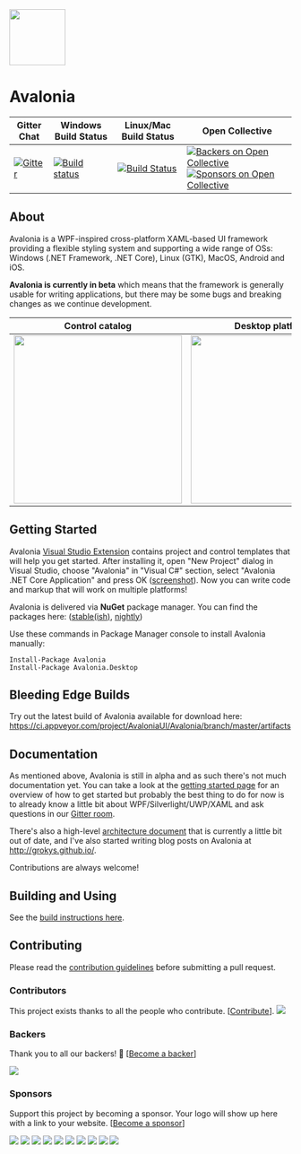 <img src='https://avatars2.githubusercontent.com/u/14075148?s=200&v=4' width='100' />

# Avalonia

| Gitter Chat | Windows Build Status | Linux/Mac Build Status | Open Collective |
|---|---|---|---|
|  [![Gitter](https://badges.gitter.im/Join%20Chat.svg)](https://gitter.im/AvaloniaUI/Avalonia?utm_campaign=pr-badge&utm_content=badge&utm_medium=badge&utm_source=badge) | [![Build status](https://ci.appveyor.com/api/projects/status/hubk3k0w9idyibfg/branch/master?svg=true)](https://ci.appveyor.com/project/AvaloniaUI/Avalonia/branch/master) | [![Build Status](https://travis-ci.org/AvaloniaUI/Avalonia.svg?branch=master)](https://travis-ci.org/AvaloniaUI/Avalonia) | [![Backers on Open Collective](https://opencollective.com/Avalonia/backers/badge.svg)](#backers) [![Sponsors on Open Collective](https://opencollective.com/Avalonia/sponsors/badge.svg)](#sponsors) |

## About

Avalonia is a WPF-inspired cross-platform XAML-based UI framework providing a flexible styling system and supporting a wide range of OSs: Windows (.NET Framework, .NET Core), Linux (GTK), MacOS, Android and iOS.

**Avalonia is currently in beta** which means that the framework is generally usable for writing applications, but there may be some bugs and breaking changes as we continue development.

| Control catalog | Desktop platforms | Mobile platforms |
|---|---|---|
| <a href='https://youtu.be/wHcB3sGLVYg'><img width='300' src='http://avaloniaui.net/images/screen.png'></a> | <a href='https://www.youtube.com/watch?t=28&v=c_AB_XSILp0' target='_blank'><img width='300' src='http://avaloniaui.net/images/avalonia-video.png'></a> | <a href='https://www.youtube.com/watch?v=NJ9-hnmUbBM' target='_blank'><img width='300' src='https://i.ytimg.com/vi/NJ9-hnmUbBM/hqdefault.jpg'></a> |

## Getting Started

Avalonia [Visual Studio Extension](https://marketplace.visualstudio.com/items?itemName=AvaloniaTeam.AvaloniaforVisualStudio) contains project and control templates that will help you get started. After installing it, open "New Project" dialog in Visual Studio, choose "Avalonia" in "Visual C#" section, select "Avalonia .NET Core Application" and press OK (<a href="http://avaloniaui.net/tutorial/images/add-dialogs.png">screenshot</a>). Now you can write code and markup that will work on multiple platforms!

Avalonia is delivered via <b>NuGet</b> package manager. You can find the packages here: ([stable(ish)](https://www.nuget.org/packages/Avalonia/), [nightly](https://github.com/AvaloniaUI/Avalonia/wiki/Using-nightly-build-feed))

Use these commands in Package Manager console to install Avalonia manually:
```
Install-Package Avalonia
Install-Package Avalonia.Desktop
```

## Bleeding Edge Builds

Try out the latest build of Avalonia available for download here:
https://ci.appveyor.com/project/AvaloniaUI/Avalonia/branch/master/artifacts

## Documentation

As mentioned above, Avalonia is still in alpha and as such there's not much documentation yet. You can take a look at the [getting started page](http://avaloniaui.net/docs/quickstart/) for an overview of how to get started but probably the best thing to do for now is to already know a little bit about WPF/Silverlight/UWP/XAML and ask questions in our [Gitter room](https://gitter.im/AvaloniaUI/Avalonia).

There's also a high-level [architecture document](http://avaloniaui.net/architecture/project-structure) that is currently a little bit out of date, and I've also started writing blog posts on Avalonia at http://grokys.github.io/.

Contributions are always welcome!

## Building and Using

See the [build instructions here](http://avaloniaui.net/contributing/build).

## Contributing

Please read the [contribution guidelines](http://avaloniaui.net/contributing/contributing) before submitting a pull request.

### Contributors

This project exists thanks to all the people who contribute. [[Contribute](http://avaloniaui.net/contributing/contributing)].
<a href="graphs/contributors"><img src="https://opencollective.com/Avalonia/contributors.svg?width=890&button=false" /></a>


### Backers

Thank you to all our backers! 🙏 [[Become a backer](https://opencollective.com/Avalonia#backer)]

<a href="https://opencollective.com/Avalonia#backers" target="_blank"><img src="https://opencollective.com/Avalonia/backers.svg?width=890"></a>


### Sponsors

Support this project by becoming a sponsor. Your logo will show up here with a link to your website. [[Become a sponsor](https://opencollective.com/Avalonia#sponsor)]

<a href="https://opencollective.com/Avalonia/sponsor/0/website" target="_blank"><img src="https://opencollective.com/Avalonia/sponsor/0/avatar.svg"></a>
<a href="https://opencollective.com/Avalonia/sponsor/1/website" target="_blank"><img src="https://opencollective.com/Avalonia/sponsor/1/avatar.svg"></a>
<a href="https://opencollective.com/Avalonia/sponsor/2/website" target="_blank"><img src="https://opencollective.com/Avalonia/sponsor/2/avatar.svg"></a>
<a href="https://opencollective.com/Avalonia/sponsor/3/website" target="_blank"><img src="https://opencollective.com/Avalonia/sponsor/3/avatar.svg"></a>
<a href="https://opencollective.com/Avalonia/sponsor/4/website" target="_blank"><img src="https://opencollective.com/Avalonia/sponsor/4/avatar.svg"></a>
<a href="https://opencollective.com/Avalonia/sponsor/5/website" target="_blank"><img src="https://opencollective.com/Avalonia/sponsor/5/avatar.svg"></a>
<a href="https://opencollective.com/Avalonia/sponsor/6/website" target="_blank"><img src="https://opencollective.com/Avalonia/sponsor/6/avatar.svg"></a>
<a href="https://opencollective.com/Avalonia/sponsor/7/website" target="_blank"><img src="https://opencollective.com/Avalonia/sponsor/7/avatar.svg"></a>
<a href="https://opencollective.com/Avalonia/sponsor/8/website" target="_blank"><img src="https://opencollective.com/Avalonia/sponsor/8/avatar.svg"></a>
<a href="https://opencollective.com/Avalonia/sponsor/9/website" target="_blank"><img src="https://opencollective.com/Avalonia/sponsor/9/avatar.svg"></a>


